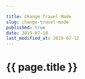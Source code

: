 ```yaml
---

title: Change Travel Mode
slug: change-travel-mode
published: true
date: 2019-07-10
last_modified_at: 2019-07-12
---
```


# {{ page.title }}
